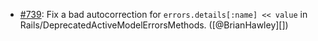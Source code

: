 * [#739](https://github.com/rubocop/rubocop-rails/pull/739): Fix a bad autocorrection for `errors.details[:name] << value` in Rails/DeprecatedActiveModelErrorsMethods. ([@BrianHawley][])

